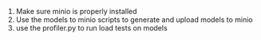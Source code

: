 1. Make sure minio is properly installed
2. Use the models to minio scripts to generate and upload models to minio
3. use the profiler.py to run load tests on models